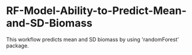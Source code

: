 # RF-Model-Ability-to-Predict-Mean-and-SD-Biomass
This workflow predicts mean and SD biomass by using 'randomForest' package. 
